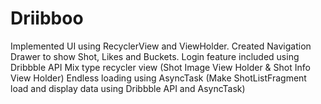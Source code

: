 # Driibboo
Implemented UI using RecyclerView and ViewHolder.
Created Navigation Drawer to show Shot, Likes and Buckets.
Login feature included using Dribbble API
Mix type recycler view (Shot Image View Holder & Shot Info View Holder)
Endless loading using AsyncTask (Make ShotListFragment load and display data using Dribbble API and AsyncTask)
